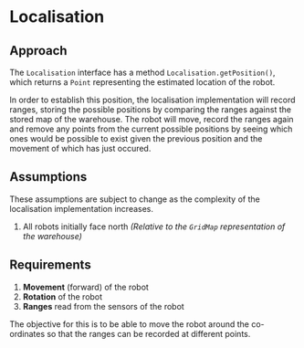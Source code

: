 # Localisation

## Approach

The `Localisation` interface has a method `Localisation.getPosition()`, which returns a `Point` representing the estimated location of the robot.

In order to establish this position, the localisation implementation will record ranges, storing the possible positions by comparing the ranges against the stored map of the warehouse. The robot will move, record the ranges again and remove any points from the current possible positions by seeing which ones would be possible to exist given the previous position and the movement of which has just occured.

## Assumptions

These assumptions are subject to change as the complexity of the localisation implementation increases.

1. All robots initially face north *(Relative to the `GridMap` representation of the warehouse)*

## Requirements

1. **Movement** (forward) of the robot
2. **Rotation** of the robot
3. **Ranges** read from the sensors of the robot

The objective for this is to be able to move the robot around the co-ordinates so that the ranges can be recorded at different points.